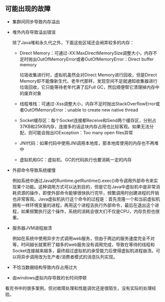 ## 可能出现的故障
+ 集群间同步导致内存溢出

+ 堆外内存导致溢出错误

  除了Java堆和永久代之外，下面这些区域还会闸弄较多的内存：

  + Direct Memory：可通过-XX:MaxDirectMemorySize调整大小，内存不足时抛出OutOfMemoryError或者OutOfMemoryError：Direct buffer memory

    垃圾收集进行时，虚拟机虽然会对Direct Memory进行回收，但是Direct Memory却不能像新生代、老年代那样，发现空间不足就通知收集器进行垃圾回收，它只能等待老年代满了后Full GC，然后顺便帮它清理掉内存中的废弃对象

  + 线程堆栈：可通过-Xss调整大小，内存不足时抛出StackOverflowError或者OutOfMemoryError：unable  to create new native thread

  + Socket缓存区：每个Socket连接都Receive和Send两个缓存区，分别占37KB和25KB内存，连接多的话这块内存占用也比较客观。如果无法分配，则可能会抛出IOException：Too many open files异常

  + JNI代码：如果代码中使用JNI调用本地库，那本地库使用的内存也不再堆中

  + 虚拟机和GC：虚拟机、GC的代码执行也要消耗一定的内存

+ 外部命令导致系统缓慢

  例如系统中通过Java的Runtime.getRuntime().exec()命令调用外部命令来实现某个功能。这种调用方式可以达到目的，但是它在Java中虚拟机中是非常消耗资源的操作，即使外部命令能够很快执行完毕，频繁调用时创建进程的开销也非常客观。Java虚拟机执行这个命令的过程是：首先克隆一个和当前虚拟机拥有一样环境变量的进程，再用这个进程去执行外部命令，最后在退出这个进程，如果频繁执行这个操作，系统的消耗会很大们不仅是CPU，内存负担也很重。

+ 服务器JVM进程崩溃

  例如在系统中使用异步方式调用web服务，但由于两边的服务速度完全不对等，时间越长就累积了越多的web服务没有调用完成，导致在等待的线程和Socket连接越来越多，最终超过虚拟机的承受能力后使得虚拟机进程崩溃。可以将异步调用改为生产者/消费者模式的消息队列实现。

+ 不恰当数据结构导致内存占用过大

+ 由windows虚拟内存导致的长时间停顿

看完书中的很多案例，但对故障处理和性能调优还是很陌生，没有实际的处理经验。